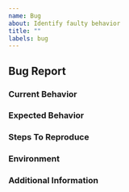 ```yaml
---
name: Bug
about: Identify faulty behavior
title: ""
labels: bug
---
```


## Bug Report

<!-- Please search Capi's issues in case one already exists for this bug. -->

### Current Behavior

<!-- TODO -->

### Expected Behavior

<!-- TODO -->

### Steps To Reproduce

<!--
Example:

1. In this environment...
2. ... with this code...
3. ... run this command.
-->

### Environment

<!--
Example:

- Deno: ... (deno --version)
- Node: ... (node -v)
- Browser: ...
- OS: ...
- Language: TypeScript vX.Y.Z (tsc --version) / JavaScript / ...
-->

### Additional Information

<!-- Is there anything else that might help us tackle this bug (a public GitHub repo perhaps)? -->
